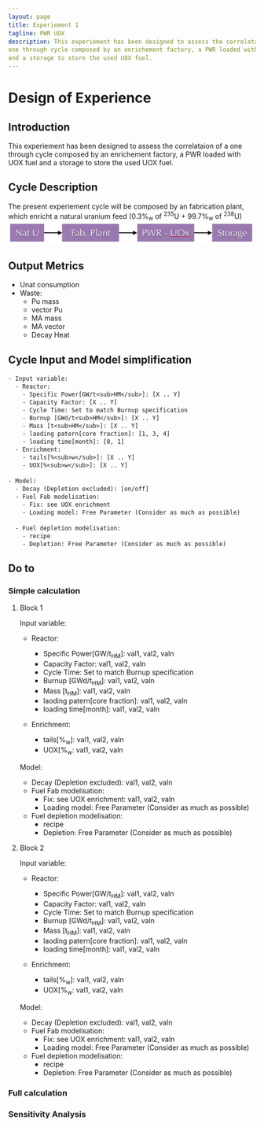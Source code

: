 ```yaml
---
layout: page
title: Experiement 1
tagline: PWR UOX
description: This experiement has been designed to assess the correlataion of a
one through cycle composed by an enrichement factory, a PWR loaded with UOX fuel
and a storage to store the used UOX fuel.
---
```



# Design of Experience

## Introduction

This experiement has been designed to assess the correlataion of a
one through cycle composed by an enrichement factory, a PWR loaded with UOX fuel
and a storage to store the used UOX fuel.


## Cycle Description
The present experiement cycle will be composed by an fabrication plant, which
enricht a natural uranium feed (0.3%<sub>w</sub> of <sup>235</sup>U + 99.7%<sub>w</sub> of <sup>238</sup>U)
![Experiement 1 Shema](exp1.png)


## Output Metrics
  - Unat consumption
  - Waste:
    - Pu mass
    - vector Pu
    - MA mass
    - MA vector 
    - Decay Heat 


## Cycle Input and Model simplification

    - Input variable:
      - Reactor:
        - Specific Power[GW/t<sub>HM</sub>]: [X .. Y]
        - Capacity Factor: [X .. Y]
        - Cycle Time: Set to match Burnup specification
        - Burnup [GWd/t<sub>HM</sub>]: [X .. Y] 
        - Mass [t<sub>HM</sub>]: [X .. Y] 
        - laoding patern[core fraction]: [1, 3, 4]
        - loading time[month]: [0, 1]
      - Enrichment:
        - tails[%<sub>w</sub>]: [X .. Y]
        - UOX[%<sub>w</sub>]: [X .. Y]

    - Model:
      - Decay (Depletion excluded): [on/off]
      - Fuel Fab modelisation: 
        - Fix: see UOX enrichment
        - Loading model: Free Parameter (Consider as much as possible)

      - Fuel depletion modelisation:
        - recipe 
        - Depletion: Free Parameter (Consider as much as possible)


## Do to

### Simple calculation

  1. Block 1

     Input variable:
       - Reactor:
         - Specific Power[GW/t<sub>HM</sub>]: val1, val2, valn 
         - Capacity Factor: val1, val2, valn 
         - Cycle Time: Set to match Burnup specification
         - Burnup [GWd/t<sub>HM</sub>]: val1, val2, valn 
         - Mass [t<sub>HM</sub>]: val1, val2, valn  
         - laoding patern[core fraction]: val1, val2, valn 
         - loading time[month]: val1, val2, valn 

       - Enrichment:
         - tails[%<sub>w</sub>]: val1, val2, valn 
         - UOX[%<sub>w</sub>: val1, val2, valn 
     
     Model:
       - Decay (Depletion excluded): val1, val2, valn 
       - Fuel Fab modelisation: 
         - Fix: see UOX enrichment: val1, val2, valn 
         - Loading model: Free Parameter (Consider as much as possible)
       - Fuel depletion modelisation:
         - recipe 
         - Depletion: Free Parameter (Consider as much as possible)

  2. Block 2

     Input variable:
       - Reactor:
         - Specific Power[GW/t<sub>HM</sub>]: val1, val2, valn 
         - Capacity Factor: val1, val2, valn 
         - Cycle Time: Set to match Burnup specification
         - Burnup [GWd/t<sub>HM</sub>]: val1, val2, valn 
         - Mass [t<sub>HM</sub>]: val1, val2, valn  
         - laoding patern[core fraction]: val1, val2, valn 
         - loading time[month]: val1, val2, valn 

       - Enrichment:
         - tails[%<sub>w</sub>]: val1, val2, valn 
         - UOX[%<sub>w</sub>: val1, val2, valn 
     
     Model:
       - Decay (Depletion excluded): val1, val2, valn 
       - Fuel Fab modelisation: 
         - Fix: see UOX enrichment: val1, val2, valn 
         - Loading model: Free Parameter (Consider as much as possible)
       - Fuel depletion modelisation:
         - recipe 
         - Depletion: Free Parameter (Consider as much as possible)

### Full calculation
  

### Sensitivity Analysis
